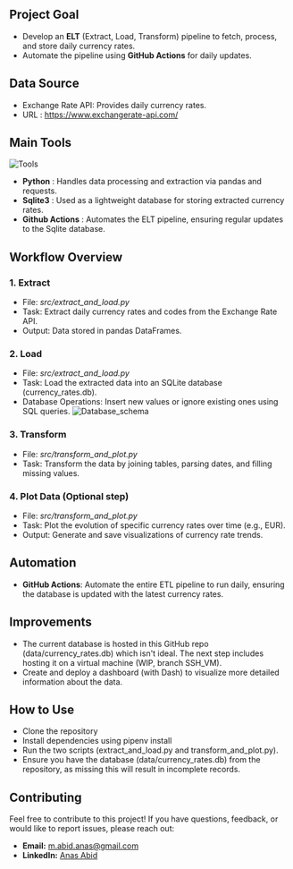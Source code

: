 ## Project Goal
* Develop an **ELT** (Extract, Load, Transform) pipeline to fetch, process, and store daily currency rates.
* Automate the pipeline using **GitHub Actions** for daily updates.
  
## Data Source
* Exchange Rate API: Provides daily currency rates.
* URL : https://www.exchangerate-api.com/

## Main Tools
![Tools](https://github.com/MrAnasAbid/Currency_rate_extractor/assets/115592120/f9a24e8b-1cad-4e28-bc06-c7a46f7a9dd4)
* **Python** : Handles data processing and extraction via pandas and requests.
* **Sqlite3** : Used as a lightweight database for storing extracted currency rates.
* **Github Actions** : Automates the ELT pipeline, ensuring regular updates to the Sqlite database.

## Workflow Overview
### 1. Extract
* File: *src/extract_and_load.py*
* Task: Extract daily currency rates and codes from the Exchange Rate API.
* Output: Data stored in pandas DataFrames.
### 2. Load
* File: *src/extract_and_load.py*
* Task: Load the extracted data into an SQLite database (currency_rates.db).
* Database Operations: Insert new values or ignore existing ones using SQL queries.
![Database_schema](https://github.com/MrAnasAbid/Currency_rate_extractor/assets/115592120/f869ed1c-5beb-41db-8135-5de21fdc2ee3)
### 3. Transform
* File: *src/transform_and_plot.py*
* Task: Transform the data by joining tables, parsing dates, and filling missing values.
### 4. Plot Data (Optional step)
* File: *src/transform_and_plot.py*
* Task: Plot the evolution of specific currency rates over time (e.g., EUR).
* Output: Generate and save visualizations of currency rate trends.

## Automation
* **GitHub Actions**: Automate the entire ETL pipeline to run daily, ensuring the database is updated with the latest currency rates.

## Improvements
* The current database is hosted in this GitHub repo (data/currency_rates.db) which isn't ideal. The next step includes hosting it on a virtual machine (WIP, branch SSH_VM).
* Create and deploy a dashboard (with Dash) to visualize more detailed information about the data.

## How to Use
* Clone the repository
* Install dependencies using pipenv install
* Run the two scripts (extract_and_load.py and transform_and_plot.py).
* Ensure you have the database (data/currency_rates.db) from the repository, as missing this will result in incomplete records.

## Contributing
Feel free to contribute to this project! If you have questions, feedback, or would like to report issues, please reach out:
- **Email:** m.abid.anas@gmail.com
- **LinkedIn:** [Anas Abid](https://www.linkedin.com/in/abidanas/)
